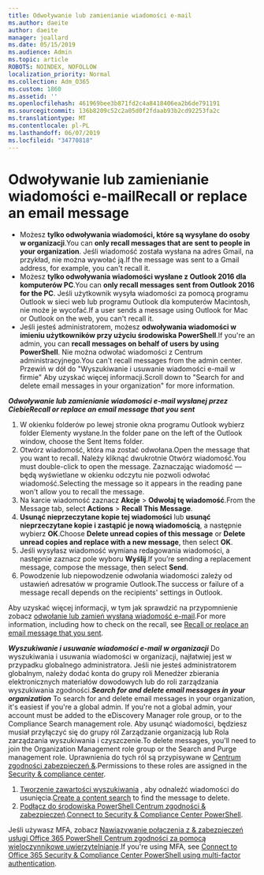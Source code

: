 ```yaml
---
title: Odwoływanie lub zamienianie wiadomości e-mail
ms.author: daeite
author: daeite
manager: joallard
ms.date: 05/15/2019
ms.audience: Admin
ms.topic: article
ROBOTS: NOINDEX, NOFOLLOW
localization_priority: Normal
ms.collection: Adm_O365
ms.custom: 1860
ms.assetid: ''
ms.openlocfilehash: 461969bee3b871fd2c4a8418406ea2b6de791191
ms.sourcegitcommit: 136b8209c52c2a05d0f2fdaab93b2cd92253fa2c
ms.translationtype: MT
ms.contentlocale: pl-PL
ms.lasthandoff: 06/07/2019
ms.locfileid: "34770818"
---
```

# <a name="recall-or-replace-an-email-message"></a><span data-ttu-id="ff3e9-102">Odwoływanie lub zamienianie wiadomości e-mail</span><span class="sxs-lookup"><span data-stu-id="ff3e9-102">Recall or replace an email message</span></span>

- <span data-ttu-id="ff3e9-103">Możesz **tylko odwoływania wiadomości, które są wysyłane do osoby w organizacji**.</span><span class="sxs-lookup"><span data-stu-id="ff3e9-103">You can **only recall messages that are sent to people in your organization**.</span></span> <span data-ttu-id="ff3e9-104">Jeśli wiadomość została wysłana na adres Gmail, na przykład, nie można wywołać ją.</span><span class="sxs-lookup"><span data-stu-id="ff3e9-104">If the message was sent to a Gmail address, for example, you can't recall it.</span></span>
- <span data-ttu-id="ff3e9-105">Możesz **tylko odwoływania wiadomości wysłane z Outlook 2016 dla komputerów PC**.</span><span class="sxs-lookup"><span data-stu-id="ff3e9-105">You can **only recall messages sent from Outlook 2016 for the PC**.</span></span> <span data-ttu-id="ff3e9-106">Jeśli użytkownik wysyła wiadomości za pomocą programu Outlook w sieci web lub programu Outlook dla komputerów Macintosh, nie może je wycofać.</span><span class="sxs-lookup"><span data-stu-id="ff3e9-106">If a user sends a message using Outlook for Mac or Outlook on the web, you can't recall it.</span></span>
- <span data-ttu-id="ff3e9-107">Jeśli jesteś administratorem, możesz **odwoływania wiadomości w imieniu użytkowników przy użyciu środowiska PowerShell**.</span><span class="sxs-lookup"><span data-stu-id="ff3e9-107">If you're an admin, you can **recall messages on behalf of users by using PowerShell**.</span></span> <span data-ttu-id="ff3e9-108">Nie można odwołać wiadomości z Centrum administracyjnego.</span><span class="sxs-lookup"><span data-stu-id="ff3e9-108">You can't recall messages from the admin center.</span></span> <span data-ttu-id="ff3e9-109">Przewiń w dół do "Wyszukiwanie i usuwanie wiadomości e-mail w firmie" Aby uzyskać więcej informacji.</span><span class="sxs-lookup"><span data-stu-id="ff3e9-109">Scroll down to "Search for and delete email messages in your organization" for more information.</span></span>

<span data-ttu-id="ff3e9-110">***Odwoływanie lub zamienianie wiadomości e-mail wysłanej przez Ciebie***</span><span class="sxs-lookup"><span data-stu-id="ff3e9-110">***Recall or replace an email message that you sent***</span></span>
1. <span data-ttu-id="ff3e9-111">W okienku folderów po lewej stronie okna programu Outlook wybierz folder Elementy wysłane.</span><span class="sxs-lookup"><span data-stu-id="ff3e9-111">In the folder pane on the left of the Outlook window, choose the Sent Items folder.</span></span>
2. <span data-ttu-id="ff3e9-112">Otwórz wiadomość, która ma zostać odwołana.</span><span class="sxs-lookup"><span data-stu-id="ff3e9-112">Open the message that you want to recall.</span></span> <span data-ttu-id="ff3e9-113">Należy kliknąć dwukrotnie Otwórz wiadomość.</span><span class="sxs-lookup"><span data-stu-id="ff3e9-113">You must double-click to open the message.</span></span> <span data-ttu-id="ff3e9-114">Zaznaczając wiadomość — będą wyświetlane w okienku odczytu nie pozwoli odwołać wiadomość.</span><span class="sxs-lookup"><span data-stu-id="ff3e9-114">Selecting the message so it appears in the reading pane won't allow you to recall the message.</span></span>
3. <span data-ttu-id="ff3e9-115">Na karcie wiadomość zaznacz **Akcje** > **Odwołaj tę wiadomość**.</span><span class="sxs-lookup"><span data-stu-id="ff3e9-115">From the Message tab, select **Actions** > **Recall This Message**.</span></span>
4. <span data-ttu-id="ff3e9-116">**Usunąć nieprzeczytane kopie tej wiadomości** lub **usunąć nieprzeczytane kopie i zastąpić je nową wiadomością**, a następnie wybierz **OK**.</span><span class="sxs-lookup"><span data-stu-id="ff3e9-116">Choose **Delete unread copies of this message** or **Delete unread copies and replace with a new message**, then select **OK**.</span></span>
5. <span data-ttu-id="ff3e9-117">Jeśli wysyłasz wiadomość wymiana redagowania wiadomości, a następnie zaznacz pole wyboru **Wyślij**.</span><span class="sxs-lookup"><span data-stu-id="ff3e9-117">If you’re sending a replacement message, compose the message, then select **Send**.</span></span>
6. <span data-ttu-id="ff3e9-118">Powodzenie lub niepowodzenie odwołania wiadomości zależy od ustawień adresatów w programie Outlook.</span><span class="sxs-lookup"><span data-stu-id="ff3e9-118">The success or failure of a message recall depends on the recipients' settings in Outlook.</span></span> 

<span data-ttu-id="ff3e9-119">Aby uzyskać więcej informacji, w tym jak sprawdzić na przypomnienie zobacz [odwołanie lub zamień wysłaną wiadomość e-mail](https://support.office.com/article/35027f88-d655-4554-b4f8-6c0729a723a0).</span><span class="sxs-lookup"><span data-stu-id="ff3e9-119">For more information, including how to check on the recall, see [Recall or replace an email message that you sent](https://support.office.com/article/35027f88-d655-4554-b4f8-6c0729a723a0).</span></span>

<span data-ttu-id="ff3e9-120">***Wyszukiwanie i usuwanie wiadomości e-mail w organizacji*** Do wyszukiwania i usuwania wiadomości w organizacji, najłatwiej jest w przypadku globalnego administratora. Jeśli nie jesteś administratorem globalnym, należy dodać konta do grupy roli Menedżer zbierania elektronicznych materiałów dowodowych lub do roli zarządzania wyszukiwania zgodności.</span><span class="sxs-lookup"><span data-stu-id="ff3e9-120">***Search for and delete email messages in your organization*** To search for and delete email messages in your organization, it's easiest if you're a global admin. If you're not a global admin, your account must be added to the eDiscovery Manager role group, or to the Compliance Search management role.</span></span> <span data-ttu-id="ff3e9-121">Aby usunąć wiadomości, będziesz musiał przyłączyć się do grupy ról Zarządzanie organizacją lub Rola zarządzania wyszukiwania i czyszczenie.</span><span class="sxs-lookup"><span data-stu-id="ff3e9-121">To delete messages, you'll need to join the Organization Management role group or the Search and Purge management role.</span></span> <span data-ttu-id="ff3e9-122">Uprawnienia do tych ról są przypisywane w [Centrum zgodności zabezpieczeń &](https://protection.office.com/).</span><span class="sxs-lookup"><span data-stu-id="ff3e9-122">Permissions to these roles are assigned in the [Security & compliance center](https://protection.office.com/).</span></span>

1. <span data-ttu-id="ff3e9-123">[Tworzenie zawartości wyszukiwania](https://docs.microsoft.com/office365/securitycompliance/content-search) , aby odnaleźć wiadomości do usunięcia.</span><span class="sxs-lookup"><span data-stu-id="ff3e9-123">[Create a content search](https://docs.microsoft.com/office365/securitycompliance/content-search) to find the message to delete.</span></span>
2. <span data-ttu-id="ff3e9-124">[Podłącz do środowiska PowerShell Centrum zgodności & zabezpieczeń](https://docs.microsoft.com/powershell/exchange/office-365-scc/connect-to-scc-powershell/connect-to-scc-powershell?view=exchange-ps).</span><span class="sxs-lookup"><span data-stu-id="ff3e9-124">[Connect to Security & Compliance Center PowerShell](https://docs.microsoft.com/powershell/exchange/office-365-scc/connect-to-scc-powershell/connect-to-scc-powershell?view=exchange-ps).</span></span> 

<span data-ttu-id="ff3e9-125">Jeśli używasz MFA, zobacz [Nawiązywanie połączenia z & zabezpieczeń usługi Office 365 PowerShell Centrum zgodności za pomocą wieloczynnikowe uwierzytelnianie](https://docs.microsoft.com/powershell/exchange/office-365-scc/connect-to-scc-powershell/mfa-connect-to-scc-powershell?view=exchange-ps).</span><span class="sxs-lookup"><span data-stu-id="ff3e9-125">If you're using MFA, see [Connect to Office 365 Security & Compliance Center PowerShell using multi-factor authentication](https://docs.microsoft.com/powershell/exchange/office-365-scc/connect-to-scc-powershell/mfa-connect-to-scc-powershell?view=exchange-ps).</span></span> 